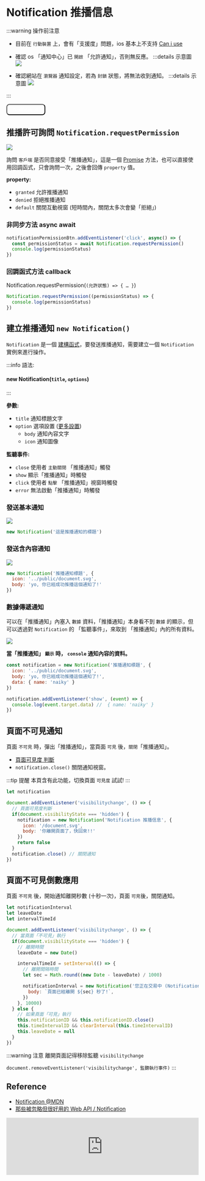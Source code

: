 # Notification 推播信息

:::warning 操作前注意
- 目前在 `行動裝置` 上，會有「支援度」問題，ios 基本上不支持 [Can i use](https://caniuse.com/notifications)
- 確認 os 「通知中心」已 `開啟` 「允許通知」，否則無反應。
  :::details 示意圖
  ![](/Javascript/img/notification_web.png)

- 確認網站在 `瀏覽器` 通知設定，若為 `封鎖` 狀態，將無法收到通知。
  :::details 示意圖
  ![](/Javascript/img/notification_browser_setting.png)

:::

<style>
.base-button {
  background: var(--vp-c-brand-dark);
  color: white;
  padding: .3rem 1rem;
  border-radius: 8px;
}
</style>

<script>
  export default {
    data: () => ({
      onceLeaveNotificationID: null,

      notificationID: null,
      timeIntervalID: null,
      leaveDate: null
    }),

    mounted() {
      this.notificationForButton()
      this.leaveNotification()
      this.leaveNotificationInterval()
    },

    methods: {
      notificationForButton() {
        const notificationBtn = document.querySelector('.notification-btn')

        notificationBtn.addEventListener('click', async() => {
          const permissionStatus = await Notification.requestPermission()
          if(permissionStatus === 'granted') {
            const notification1 = new Notification('推播通知標題', {
              body: 'yo, 你已經成功推播這個通知了!',
              data: {name: 'naiky'},
              icon: '/document.svg',
              // tag: 'hello'
            })

            notification1.addEventListener('show', (e) => {
              console.log(e)
            })
          } else if(permissionStatus === 'denied') {
            new Notification('不同意!')
          }
        })
      },

      onceNotificationFun() {
        if(document.visibilityState === 'hidden') {
          this.onceLeaveNotificationID = new Notification('Notification 推播信息', {
          icon: '/document.svg',
          body: '你離開頁面了，快回來!!'
        })
        } else {
          this.onceLeaveNotificationID.close()
        }
      },

      leaveNotification() {
        document.addEventListener('visibilitychange', this.onceNotificationFun)
      },

      leaveNotificationIntervalFun() {
        if(document.visibilityState === 'hidden') {
          this.leaveDate = new Date()

          this.timeIntervalID = setInterval(() => {
            let sec = Math.round((new Date - this.leaveDate) / 1000)

            this.notificationID = new Notification('您正在交易中 (Notification 測試)', {
              icon: '/document.svg',
              body: `頁面已經離開 ${sec} 秒了!`,
            })
          }, 10000)
        } else {
          this.clearLeaveNotification()
        }
      },

      // 頁面「不可見」倒數功能
      leaveNotificationInterval() {
        document.addEventListener('visibilitychange', this.leaveNotificationIntervalFun)
      },

      // 清除倒數通知功能
      clearLeaveNotification() {
        this.notificationID && this.notificationID.close()
        this.timeIntervalID && clearInterval(this.timeIntervalID)
        this.leaveDate = null
      }
    },

    beforeUnmount() {
      document.removeEventListener('visibilitychange', this.onceNotificationFun)
      document.removeEventListener('visibilitychange', this.leaveNotificationIntervalFun)

      this.clearLeaveNotification()
      this.onceLeaveNotificationID.close()
    }
  }
</script>

<button class="base-button notification-btn">Notification</button>

## 推播許可詢問 `Notification.requestPermission`
![](/Javascript/img/notification_permission.png)

詢問 `客戶端` 是否同意接受「推播通知」，這是一個 [Promise](/Javascript/promise) 方法，也可以直接使用回調函式，只會詢問一次，之後會回傳 `property` 值。

**property:**
- `granted` 允許推播通知
- `denied` 拒絕推播通知
- `default` 關閉互動視窗 (短時間內，關閉太多次會變「拒絕」)

### 非同步方法 async await

```js {2-3}
notificationPermissionBtn.addEventListener('click', async() => {
  const permissionStatus = await Notification.requestPermission()
  console.log(permissionStatus)
})
```

### 回調函式方法 callback
Notification.requestPermission(`(允許狀態) => { … }`)

```js
Notification.requestPermission((permissionStatus) => {
  console.log(permissionStatus)
})
```

## 建立推播通知 `new Notification()`
`Notification` 是一個 [建構函式](/Javascript/constructor)，要發送推播通知，需要建立一個 `Notification` 實例來進行操作。

:::info 語法:
#### new Notification(`title`, `options`)
:::

**參數:**
- `title` 通知標題文字
- `option` 選項設置 ([更多設置](https://developer.mozilla.org/en-US/docs/Web/API/Notification/Notification#parameters))
  - `body` 通知內容文字
  - `icon` 通知圖像

**監聽事件:**
- `close` 使用者 `主動關閉` 「推播通知」觸發
- `show` 顯示「推播通知」時觸發
- `click` 使用者 `點擊` 「推播通知」視窗時觸發
- `error` 無法啟動「推播通知」時觸發
### 發送基本通知
![](/Javascript/img/notification_title.png)

```js
new Notification('這是推播通知的標題')
```

### 發送含內容通知

![](/Javascript/img/notification_body_icon.png)

```js {2-3}
new Notification('推播通知標題', {
  icon: '../public/document.svg',
  body: 'yo, 你已經成功推播這個通知了!'
})
```

### 數據傳遞通知
可以在「推播通知」內塞入 `數據` 資料，「推播通知」本身看不到 `數據` 的顯示，但可以透過對 `Notification` 的 「監聽事件」，來取到 「推播通知」內的所有資料。

![](/Javascript/img/notification_body_icon.png)

**當「推播通知」 `顯示` 時， `console` 通知內容的資料。**

```js {4,7-9}
const notification = new Notification('推播通知標題', {
  icon: '../public/document.svg',
  body: 'yo, 你已經成功推播這個通知了!',
  data: { name: 'naiky' }
})

notification.addEventListener('show', (event) => {
  console.log(event.target.data) //  { name: 'naiky' }
})
```

## 頁面不可見通知
頁面 `不可見` 時，彈出「推播通知」，當頁面 `可見` 後，`關閉`「推播通知」。

- [頁面可見度 判斷](/Javascript/web-apis#頁面能見度-document-visibilitystate)
- `notification.close()` 關閉通知視窗。

:::tip 提醒
本頁含有此功能，切換頁面 `可見度` 試試!
:::

```js
let notification

document.addEventListener('visibilitychange', () => {
  // 頁面可見度判斷
  if(document.visibilityState === 'hidden') {
    notification = new Notification('Notification 推播信息', {
      icon: '/document.svg',
      body: '你離開頁面了，快回來!!'
    })
    return false
  }
  notification.close() // 關閉通知
})
```

## 頁面不可見倒數應用
頁面 `不可見` 後，開始通知離開秒數 (十秒一次)，頁面 `可見`後，關閉通知。

```js
let notificationInterval
let leaveDate
let intervalTimeId

document.addEventListener('visibilitychange', () => {
  // 當頁面「不可見」執行
  if(document.visibilityState === 'hidden') {
    // 離開時間
    leaveDate = new Date()

    intervalTimeId = setInterval(() => {
      // 離開間隔時間
      let sec = Math.round((new Date - leaveDate) / 1000)

      notificationInterval = new Notification('您正在交易中 (Notification 測試)', {
        body: `頁面已經離開 ${sec} 秒了!`,
      })
    }, 10000)
  } else {
    // 如果頁面「可見」執行
    this.notificationID && this.notificationID.close()
    this.timeIntervalID && clearInterval(this.timeIntervalID)
    this.leaveDate = null
  }
})
```

:::warning 注意
離開頁面記得移除監聽 `visibilitychange`

`document.removeEventListener('visibilitychange', 監聽執行事件)`
:::

## Reference
- [Notification @MDN](https://developer.mozilla.org/en-US/docs/Web/API/Notification)
- [那些被忽略但很好用的 Web API / Notification](https://ithelp.ithome.com.tw/articles/10281329)

<iframe width="100%" height="auto" src="https://www.youtube.com/embed/Bm0JjR4kP8w" title="YouTube video player" frameborder="0" allow="accelerometer; autoplay; clipboard-write; encrypted-media; gyroscope; picture-in-picture" allowfullscreen></iframe>